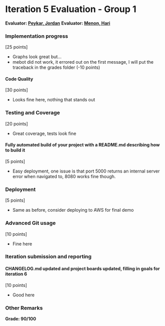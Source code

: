 # Iteration 5 Evaluation - Group 1

**Evaluator: [Peykar, Jordan](mailto:jpeykar1@jhu.edu)**
**Evaluator: [Menon, Hari](mailto:hmenon@cs.jhu.edu)**

### Implementation progress
[25 points]
* Graphs look great but...
* mebot did not work, it errored out on the first message, I will put the traceback in the grades folder (-10 points)

#### Code Quality
[30 points]
* Looks fine here, nothing that stands out

### Testing and Coverage
[20 points]
* Great coverage, tests look fine


#### Fully automated build of your project with a README.md describing how to build it
[5 points]
* Easy deployment, one issue is that port 5000 returns an internal server error when navigated to, 8080 works fine though.

### Deployment
[5 points]
* Same as before, consider deploying to AWS for final demo

### Advanced Git usage
[10 points]
* Fine here

### Iteration submission and reporting

#### CHANGELOG.md updated and project boards updated, filling in goals for iteration 6
[10 points]
* Good here

### Other Remarks


**Grade: 90/100**
